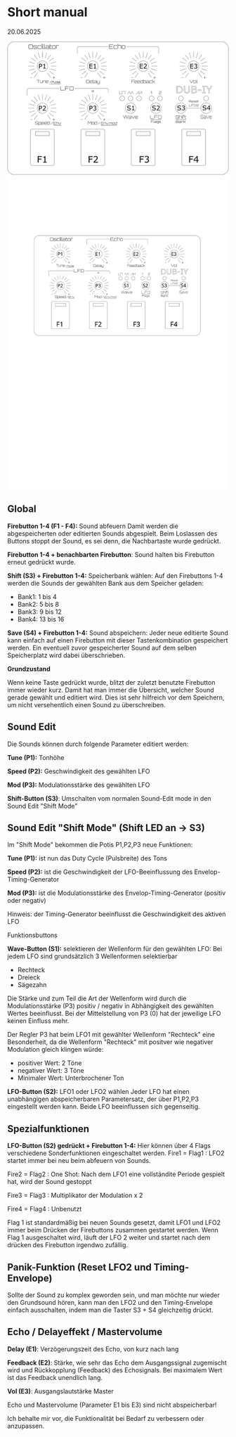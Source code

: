 # Short manual
20.06.2025

<img src="dubiy-front-manual.png">
<img src="svg/DUB-IY_front_schematic.svg">

## Global

**Firebutton 1-4 (F1 - F4):** Sound abfeuern
Damit werden die abgespeicherten oder editierten Sounds abgespielt. Beim Loslassen des Buttons stoppt der Sound, es sei denn, die Nachbartaste wurde gedrückt.

**Firebutton 1-4 + benachbarten Firebutton**: Sound halten bis Firebutton erneut gedrückt wurde.

**Shift (S3) + Firebutton 1-4:** Speicherbank wählen: Auf den Firebuttons 1-4 werden die Sounds  der gewählten Bank aus dem Speicher geladen:

- Bank1: 1 bis 4
- Bank2: 5 bis 8
- Bank3: 9 bis 12
- Bank4: 13 bis 16

**Save (S4) + Firebutton 1-4:** 
Sound abspeichern: Jeder neue editierte Sound kann einfach auf einen Firebutton mit dieser Tastenkombination gespeichert werden. 
Ein eventuell zuvor gespeicherter Sound auf dem selben Speicherplatz wird dabei überschrieben.

**Grundzustand**

Wenn keine Taste gedrückt wurde, blitzt der zuletzt benutzte Firebutton immer wieder kurz. Damit hat man immer die Übersicht, welcher Sound gerade gewählt und editiert wird. Dies ist sehr hilfreich vor dem Speichern, um nicht versehentlich einen Sound zu überschreiben.

## Sound Edit 
Die Sounds können durch folgende Parameter editiert werden:

**Tune (P1):** Tonhöhe

**Speed (P2):** Geschwindigkeit des gewählten LFO

**Mod (P3):** Modulationsstärke des gewählten LFO

**Shift-Button (S3)**: Umschalten vom normalen Sound-Edit mode in den Sound Edit "Shift Mode"

## Sound Edit "Shift Mode" (Shift LED an -> S3)
Im "Shift Mode" bekommen die Potis P1,P2,P3 neue Funktionen:

**Tune (P1):** ist nun das Duty Cycle (Pulsbreite) des Tons

**Speed (P2):** ist die Geschwindigkeit der LFO-Beeinflussung des Envelop-Timing-Generator

**Mod (P3):** ist die Modulationsstärke des Envelop-Timing-Generator (positiv oder negativ)

Hinweis: der Timing-Generator beeinflusst die Geschwindigkeit des aktiven LFO

Funktionsbuttons

**Wave-Button (S1):** selektieren der Wellenform für den gewählten LFO:
Bei jedem LFO sind grundsätzlich 3 Wellenformen selektierbar
- Rechteck 
- Dreieck
- Sägezahn 
  
Die Stärke und zum Teil die Art der Wellenform wird durch die Modulationsstärke (P3) positiv / negativ in Abhängigkeit des gewählten Wertes beeinflusst. Bei der Mittelstellung von P3 (0) hat der jeweilige LFO keinen Einfluss mehr.
 
Der Regler P3 hat beim LFO1 mit gewählter Wellenform "Rechteck" eine Besonderheit, da die Wellenform "Rechteck" mit positver wie negativer Modulation gleich klingen würde:
- positiver Wert: 2 Töne
- negativer Wert: 3 Töne 
- Minimaler Wert: Unterbrochener Ton

**LFO-Button (S2):** LFO1 oder LFO2 wählen
Jeder LFO hat einen unabhängigen abspeicherbaren Parametersatz, der über P1,P2,P3 eingestellt werden kann. Beide LFO beeinflussen sich gegenseitig.

## Spezialfunktionen

**LFO-Button (S2) gedrückt + Firebutton 1-4:** 
Hier können über 4 Flags verschiedene Sonderfunktionen eingeschaltet werden.
Fire1 = Flag1 : LFO2 startet immer bei neu beim abfeuern von Sounds.

Fire2 = Flag2 : One Shot: Nach dem LFO1 eine vollständite Periode gespielt hat, wird der Sound gestoppt

Fire3 = Flag3 : Multiplikator der Modulation x 2

Fire4 = Flag4 : Unbenutzt

Flag 1 ist standardmäßig bei neuen Sounds gesetzt, damit LFO1 und LFO2 immer beim Drücken der Firebuttons zusammen gestartet werden. Wenn Flag 1 ausgeschaltet wird, läuft der LFO 2 weiter und startet nach dem drücken des Firebutton irgendwo zufällig.

## Panik-Funktion (Reset LFO2 und Timing-Envelope)
Sollte der Sound zu komplex geworden sein, und man möchte nur wieder den Grundsound hören, kann man den LFO2 und den Timing-Envelope einfach ausschalten, indem man die Taster S3 + S4 gleichzeitig drückt.

## Echo / Delayeffekt / Mastervolume

**Delay (E1)**: Verzögerungszeit des Echo, von kurz nach lang

**Feedback (E2)**: Stärke, wie sehr das Echo dem Ausgangssignal zugemischt wird und Rückkopplung (Feedback) des Echosignals. Bei maximalem Wert ist das Feedback unendlich lang.

**Vol (E3)**: Ausgangslautstärke Master

Echo und Mastervolume (Parameter E1 bis E3) sind nicht abspeicherbar! 

Ich behalte mir vor, die Funktionalität bei Bedarf zu verbessern oder anzupassen. 



